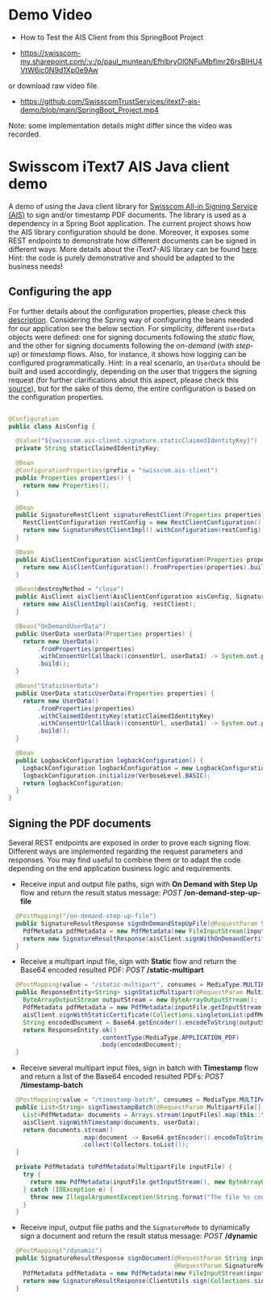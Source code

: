 # Demo Video

* How to Test the AIS Client from this SpringBoot Project

* https://swisscom-my.sharepoint.com/:v:/p/paul_muntean/EfhlbryOl0NFuMbflmr26rsBlHU4VtW6ic0N9d1Xp0e9Aw

or download raw video file.

* https://github.com/SwisscomTrustServices/itext7-ais-demo/blob/main/SpringBoot_Project.mp4

Note: some implementation details might differ since the video was recorded.

# Swisscom iText7 AIS Java client demo

A demo of using the Java client library
for [Swisscom All-in Signing Service (AIS)](https://www.swisscom.ch/en/business/enterprise/offer/security/all-in-signing-service.html)
to sign and/or timestamp PDF documents. The library is used as a dependency in a Spring Boot application. The current project shows how the AIS
library configuration should be done. Moreover, it exposes some REST endpoints to demonstrate how different documents can be signed in different ways.
More details about the iText7-AIS library can be found [here](https://github.com/SwisscomTrustServices/itext7-ais). Hint: the code is purely 
demonstrative and should be adapted to the business needs!

## Configuring the app

For further details about the configuration properties, please check
this [description](https://github.com/SwisscomTrustServices/itext7-ais/blob/develop/docs/configure-the-AIS-client.md). Considering the Spring way of
configuring the beans needed for our application see the below section. For simplicity, different ``UserData`` objects were defined: one for signing
documents following the *static* flow, and the other for signing documents following the *on-demand* (with *step-up*) or *timestamp* flows. Also, for 
instance, it shows how logging can be configured programmatically. Hint: in a real scenario, an ``UserData`` should be built and used accordingly,
depending on the user that triggers the signing request (for further clarifications about this aspect, please check
this [source](https://github.com/SwisscomTrustServices/itext7-ais/blob/develop/docs/get-authentication-details.md)), but for the sake of this demo, 
the entire configuration is based on the configuration properties.

```java

@Configuration
public class AisConfig {

  @Value("${swisscom.ais-client.signature.staticClaimedIdentityKey}")
  private String staticClaimedIdentityKey;

  @Bean
  @ConfigurationProperties(prefix = "swisscom.ais-client")
  public Properties properties() {
    return new Properties();
  }

  @Bean
  public SignatureRestClient signatureRestClient(Properties properties) {
    RestClientConfiguration restConfig = new RestClientConfiguration().fromProperties(properties).build();
    return new SignatureRestClientImpl().withConfiguration(restConfig);
  }

  @Bean
  public AisClientConfiguration aisClientConfiguration(Properties properties) {
    return new AisClientConfiguration().fromProperties(properties).build();
  }

  @Bean(destroyMethod = "close")
  public AisClient aisClient(AisClientConfiguration aisConfig, SignatureRestClient restClient) {
    return new AisClientImpl(aisConfig, restClient);
  }

  @Bean("OnDemandUserData")
  public UserData userData(Properties properties) {
    return new UserData()
        .fromProperties(properties)
        .withConsentUrlCallback((consentUrl, userData1) -> System.out.println("Consent URL: " + consentUrl))
        .build();
  }

  @Bean("StaticUserData")
  public UserData staticUserData(Properties properties) {
    return new UserData()
        .fromProperties(properties)
        .withClaimedIdentityKey(staticClaimedIdentityKey)
        .withConsentUrlCallback((consentUrl, userData1) -> System.out.println("Consent URL: " + consentUrl))
        .build();
  }

  @Bean
  public LogbackConfiguration logbackConfiguration() {
    LogbackConfiguration logbackConfiguration = new LogbackConfiguration();
    logbackConfiguration.initialize(VerboseLevel.BASIC);
    return logbackConfiguration;
  }
}
```

## Signing the PDF documents
Several REST endpoints are exposed in order to prove each signing flow. Different ways are implemented regarding the request parameters and responses.
You may find useful to combine them or to adapt the code depending on the end application business logic and requirements. 

* Receive input and output file paths, sign with **On Demand with Step Up** flow and return the result status message: *POST* **/on-demand-step-up-file**
```java
  @PostMapping("/on-demand-step-up-file")
  public SignatureResultResponse signOnDemandStepUpFile(@RequestParam String inputFilePath, @RequestParam String outputFilePath) throws FileNotFoundException {
    PdfMetadata pdfMetadata = new PdfMetadata(new FileInputStream(inputFilePath), new FileOutputStream(outputFilePath));
    return new SignatureResultResponse(aisClient.signWithOnDemandCertificateAndStepUp(Collections.singletonList(pdfMetadata), userData));
  }
```

* Receive a multipart input file, sign with **Static** flow and return the Base64 encoded resulted PDF: *POST* **/static-multipart**
```java
  @PostMapping(value = "/static-multipart", consumes = MediaType.MULTIPART_FORM_DATA_VALUE, produces = MediaType.APPLICATION_PDF_VALUE)
  public ResponseEntity<String> signStaticMultipart(@RequestParam MultipartFile inputFile) throws IOException {
    ByteArrayOutputStream outputStream = new ByteArrayOutputStream();
    PdfMetadata pdfMetadata = new PdfMetadata(inputFile.getInputStream(), outputStream);
    aisClient.signWithStaticCertificate(Collections.singletonList(pdfMetadata), staticUserData);
    String encodedDocument = Base64.getEncoder().encodeToString(outputStream.toByteArray());
    return ResponseEntity.ok()
                         .contentType(MediaType.APPLICATION_PDF)
                         .body(encodedDocument);
  }
```

* Receive several multipart input files, sign in batch with **Timestamp** flow and return a list of the Base64 encoded resulted PDFs: *POST* **/timestamp-batch** 
```java
  @PostMapping(value = "/timestamp-batch", consumes = MediaType.MULTIPART_FORM_DATA_VALUE)
  public List<String> signTimestampBatch(@RequestParam MultipartFile[] inputFiles) {
    List<PdfMetadata> documents = Arrays.stream(inputFiles).map(this::toPdfMetadata).collect(Collectors.toList());
    aisClient.signWithTimestamp(documents, userData);
    return documents.stream()
                    .map(document -> Base64.getEncoder().encodeToString(((ByteArrayOutputStream) document.getOutputStream()).toByteArray()))
                    .collect(Collectors.toList());
  }

  private PdfMetadata toPdfMetadata(MultipartFile inputFile) {
    try {
      return new PdfMetadata(inputFile.getInputStream(), new ByteArrayOutputStream());
    } catch (IOException e) {
      throw new IllegalArgumentException(String.format("The file %s could not be read", inputFile.getOriginalFilename()));
    }
  }
```

* Receive input, output file paths and the ``SignatureMode`` to dynamically sign a document and return the result status message: *POST* **/dynamic**
```java
  @PostMapping("/dynamic")
  public SignatureResultResponse signDocument(@RequestParam String inputFilePath, @RequestParam String outputFilePath,
                                              @RequestParam SignatureMode signatureMode) throws FileNotFoundException {
    PdfMetadata pdfMetadata = new PdfMetadata(new FileInputStream(inputFilePath), new FileOutputStream(outputFilePath));
    return new SignatureResultResponse(ClientUtils.sign(Collections.singletonList(pdfMetadata), signatureMode, userData));
  }
```
